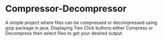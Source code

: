 # Compressor-Decompressor
A simple project where files can be compressed or decompressed using gzip package in java.  Displaying  Two  Click buttons either Compress or Decompress then select files to get your desired output.
